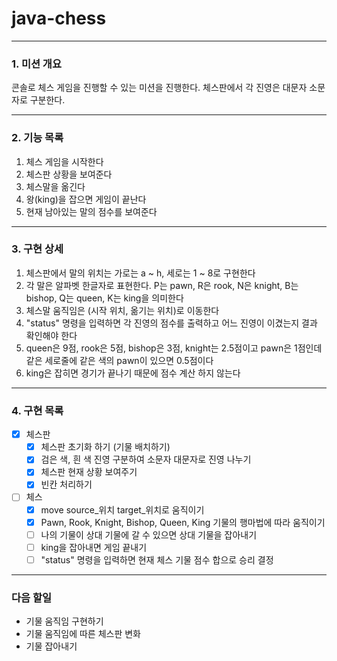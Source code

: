 # java-chess

---

### 1. 미션 개요
콘솔로 체스 게임을 진행할 수 있는 미션을 진행한다. 체스판에서 각 진영은 대문자 소문자로 구분한다.

---
### 2. 기능 목록
1. 체스 게임을 시작한다
2. 체스판 상황을 보여준다
3. 체스말을 옮긴다
4. 왕(king)을 잡으면 게임이 끝난다
5. 현재 남아있는 말의 점수를 보여준다

---
### 3. 구현 상세
1. 체스판에서 말의 위치는 가로는 a ~ h, 세로는 1 ~ 8로 구현한다
2. 각 말은 알파벳 한글자로 표현한다. P는 pawn, R은 rook, N은 knight, B는 bishop, Q는 queen, K는 king을 의미한다
3. 체스말 움직임은 (시작 위치, 옮기는 위치)로 이동한다
4. "status" 명령을 입력하면 각 진영의 점수를 출력하고 어느 진영이 이겼는지 결과 확인해야 한다
5. queen은 9점, rook은 5점, bishop은 3점, knight는 2.5점이고 pawn은 1점인데 같은 세로줄에 같은 색의 pawn이 있으면 0.5점이다
6. king은 잡히면 경기가 끝나기 때문에 점수 계산 하지 않는다

---
### 4. 구현 목록
- [x] 체스판
    - [x] 체스판 초기화 하기 (기물 배치하기)
    - [x] 검은 색, 흰 색 진영 구분하여 소문자 대문자로 진영 나누기
    - [x] 체스판 현재 상황 보여주기
    - [x] 빈칸 처리하기
- [ ] 체스
    - [x] move source_위치 target_위치로 움직이기
    - [x] Pawn, Rook, Knight, Bishop, Queen, King 기물의 행마법에 따라 움직이기
    - [ ] 나의 기물이 상대 기물에 갈 수 있으면 상대 기물을 잡아내기
    - [ ] king을 잡아내면 게임 끝내기
    - [ ] "status" 명령을 입력하면 현재 체스 기물 점수 합으로 승리 결정
  
---
### 다음 할일
- 기물 움직임 구현하기
- 기물 움직임에 따른 체스판 변화
- 기물 잡아내기